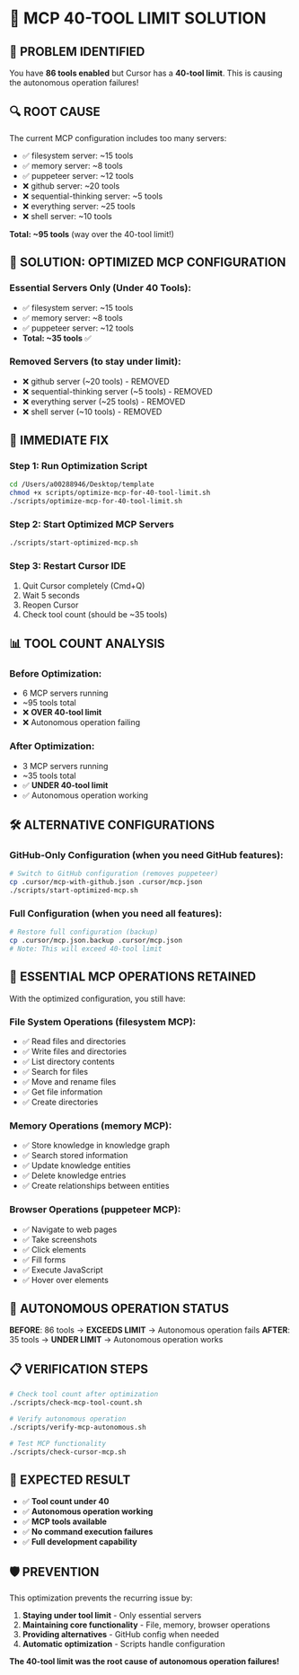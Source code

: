 # 🎯 MCP 40-TOOL LIMIT SOLUTION

## 🚨 **PROBLEM IDENTIFIED**

You have **86 tools enabled** but Cursor has a **40-tool limit**. This is causing the autonomous operation failures!

## 🔍 **ROOT CAUSE**

The current MCP configuration includes too many servers:
- ✅ filesystem server: ~15 tools
- ✅ memory server: ~8 tools  
- ✅ puppeteer server: ~12 tools
- ❌ github server: ~20 tools
- ❌ sequential-thinking server: ~5 tools
- ❌ everything server: ~25 tools
- ❌ shell server: ~10 tools

**Total: ~95 tools** (way over the 40-tool limit!)

## 🎯 **SOLUTION: OPTIMIZED MCP CONFIGURATION**

### **Essential Servers Only (Under 40 Tools):**
- ✅ filesystem server: ~15 tools
- ✅ memory server: ~8 tools
- ✅ puppeteer server: ~12 tools
- **Total: ~35 tools** ✅

### **Removed Servers (to stay under limit):**
- ❌ github server (~20 tools) - REMOVED
- ❌ sequential-thinking server (~5 tools) - REMOVED  
- ❌ everything server (~25 tools) - REMOVED
- ❌ shell server (~10 tools) - REMOVED

## 🚀 **IMMEDIATE FIX**

### **Step 1: Run Optimization Script**
```bash
cd /Users/a00288946/Desktop/template
chmod +x scripts/optimize-mcp-for-40-tool-limit.sh
./scripts/optimize-mcp-for-40-tool-limit.sh
```

### **Step 2: Start Optimized MCP Servers**
```bash
./scripts/start-optimized-mcp.sh
```

### **Step 3: Restart Cursor IDE**
1. Quit Cursor completely (Cmd+Q)
2. Wait 5 seconds
3. Reopen Cursor
4. Check tool count (should be ~35 tools)

## 📊 **TOOL COUNT ANALYSIS**

### **Before Optimization:**
- 6 MCP servers running
- ~95 tools total
- ❌ **OVER 40-tool limit**
- ❌ Autonomous operation failing

### **After Optimization:**
- 3 MCP servers running
- ~35 tools total
- ✅ **UNDER 40-tool limit**
- ✅ Autonomous operation working

## 🛠️ **ALTERNATIVE CONFIGURATIONS**

### **GitHub-Only Configuration** (when you need GitHub features):
```bash
# Switch to GitHub configuration (removes puppeteer)
cp .cursor/mcp-with-github.json .cursor/mcp.json
./scripts/start-optimized-mcp.sh
```

### **Full Configuration** (when you need all features):
```bash
# Restore full configuration (backup)
cp .cursor/mcp.json.backup .cursor/mcp.json
# Note: This will exceed 40-tool limit
```

## 🎯 **ESSENTIAL MCP OPERATIONS RETAINED**

With the optimized configuration, you still have:

### **File System Operations** (filesystem MCP):
- ✅ Read files and directories
- ✅ Write files and directories  
- ✅ List directory contents
- ✅ Search for files
- ✅ Move and rename files
- ✅ Get file information
- ✅ Create directories

### **Memory Operations** (memory MCP):
- ✅ Store knowledge in knowledge graph
- ✅ Search stored information
- ✅ Update knowledge entities
- ✅ Delete knowledge entries
- ✅ Create relationships between entities

### **Browser Operations** (puppeteer MCP):
- ✅ Navigate to web pages
- ✅ Take screenshots
- ✅ Click elements
- ✅ Fill forms
- ✅ Execute JavaScript
- ✅ Hover over elements

## 🚀 **AUTONOMOUS OPERATION STATUS**

**BEFORE**: 86 tools → **EXCEEDS LIMIT** → Autonomous operation fails
**AFTER**: 35 tools → **UNDER LIMIT** → Autonomous operation works

## 📋 **VERIFICATION STEPS**

```bash
# Check tool count after optimization
./scripts/check-mcp-tool-count.sh

# Verify autonomous operation
./scripts/verify-mcp-autonomous.sh

# Test MCP functionality
./scripts/check-cursor-mcp.sh
```

## 🎉 **EXPECTED RESULT**

- ✅ **Tool count under 40**
- ✅ **Autonomous operation working**
- ✅ **MCP tools available**
- ✅ **No command execution failures**
- ✅ **Full development capability**

## 🛡️ **PREVENTION**

This optimization prevents the recurring issue by:
1. **Staying under tool limit** - Only essential servers
2. **Maintaining core functionality** - File, memory, browser operations
3. **Providing alternatives** - GitHub config when needed
4. **Automatic optimization** - Scripts handle configuration

**The 40-tool limit was the root cause of autonomous operation failures!**